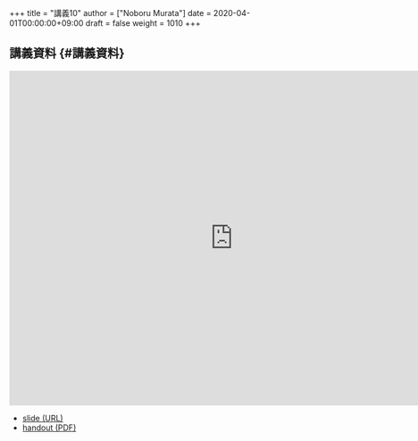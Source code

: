 +++
title = "講義10"
author = ["Noboru Murata"]
date = 2020-04-01T00:00:00+09:00
draft = false
weight = 1010
+++

## 講義資料 {#講義資料}

<iframe src="https://noboru-murata.github.io/probability-statistics/slides/slide10.html"
	width="800" height="600" frameborder="0"
	allowfullscreen="allowfullscreen"
	allow="geolocation *; microphone *; camera *; midi *; encrypted-media *">
</iframe>

-   [slide (URL)](https://noboru-murata.github.io/probability-statistics/slides/slide10.html)
-   [handout (PDF)](https://noboru-murata.github.io/probability-statistics/pdfs/slide10.pdf)